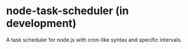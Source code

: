 # node-task-scheduler (in development)
A task scheduler for node.js with cron-like syntax and specific intervals. 
